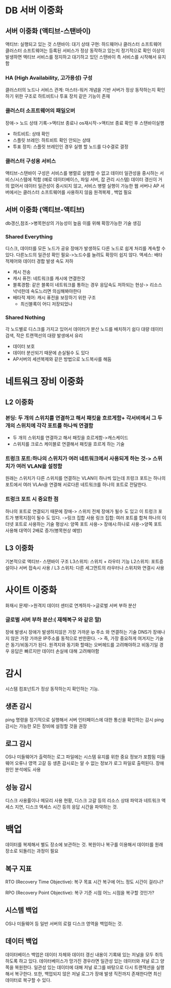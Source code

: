 # DB 서버 이중화
## 서버 이중화 (액티브-스탠바이)
액티브: 실행되고 있는 것
스탠바이: 대기 상태
구현: 하드웨어나 클러스터 소프트웨어
클러스터 소프트웨어는 등록된 서비스가 정상 동작하고 있는지 정기적으로 확인
이상이 발생하면 액티브 서비스를 정지하고 대기하고 있던 스탠바이 측 서비스를 시작해서 유지함

### HA (High Availability, 고가용성) 구성
클러스터의 노드나 서비스 관계:  마스터-워커 개념을 기반
서버가 정상 동작하는지 확인하기 위한 구조로 하트비트나 투표 장치 같은 기능이 존재

### 클러스터 소프트웨어의 패일오버
장애-> 노드 상태 기록->액티브 종료나 os재시작->액티브 종료 확인 후 스탠바이실행
- 하트비트: 상태 확인
- 스플릿 브레인: 하트비트 확인 안되는 상태
- 투표 장치: 스플릿 브레인인 경우 실행 할 노드를 다수결로 결정

### 클러스터 구성용 서비스
액티브-스탠바이 구성은 서비스를 병렬로 실행할 수 없고 데이터 일관성을 중시하는 서비스/시스템에 적합
(예로 데이터베이스, 파일 서버, 잡 관리 시스템)
데이터 갱신이 거의 없어서 데이터 일관성이 중시되지 않고, 서비스 병렬 실행이 가능한 웹 서버나 AP 서버에서는 클러스터 소프트웨어를 사용하지 않음
원격복제 , 백업 필요

## 서버 이중화 (액티브-액티브)
db갱신,참조->병목현상의 가능성이 높음
이를 위해 확장가능한 기술 생김

### Shared Everything
디스크, 데이터를 모든 노드가 공유
장애가 발생하도 다른 노드로 쉽게 처리를 계속할 수 있다.
다른노드의 일관성 확인 필요->노드수를 늘려도 확장이 쉽지 않다.
액세스: 배타적제어와 데이터 경합 발생 속도 저하

- 캐시 전송
- 캐시 퓨전: 네트워크를 캐시에 연결한것
- 블록경함: 같은 블록이 네트워크를 통하는 경우 응답속도 저하되는 현상-> 리소스 넉넉한데 속도느리면 의심해봐야한다
- 배타적 제어: 캐시 퓨전을 보장하기 위한 구조
    - 최신블록이 어디 저장되었나

### Shared Nothing
각 노드별로 디스크를 가지고 있어서 데이터가 분산
노드를 배치하기 쉽다
대량 데이터 검색, 작은 트랜잭선의 대량 발생에서 유리 
- 데이터 보호
- 데이터 분산되기 때문에 손실될수 도 있다
- AP서버의 세션복제와 같은 방법으로 노드복사를 해둠

# 네트워크 장비 이중화
## L2 이중화
### 본딩: 두 개의 스위치를 연결하고 해서 패킷을 흐르게함+ 각서비에서 그 두개의 스위치에 각각 포트를 하나씩 연결함
- 두 개의 스위치를 연결하고 해서 패킷을 흐르게함->캐스케이드
- 스위치를 크로스 케이블로 연결해서 패킷을 흐르게 하는 기술

### 트렁크 포트:하나의 스위치가 여러 네트워크에서 사용되게 하는 것-> 스위치가 여러 VLAN을 설정함
원래는 스위치가 다른 스위치를 연결하는 VLAN이 하나씩 있는데 프렁크 포트는 하나의 포트에서 여러 VLAn을 연결해 서로다른 네트워크를 하나의 포트로 전달한다. 

### 트렁크 포트 시 중요한 점
하나의 포트로 연결되기 때문에 장애-> 스위치 전체 장애가 될수 도 있고 이 트렁크 포트가 병목지점이 될수 도 있다. 
->링크 집합 사용
링크 집합: 여러 포트를 합쳐 하나의 이더넷 포트로 사용하는 기술
평상시: 양쪽 포트 사용-> 장애시:하나로 사용->양쪽 포트 사용해 대역이 2배로 증가(병목현상 예방)

## L3 이중화
기본적으로 액티브- 스탠바이 구조
L3스위치: 스위치 + 라우터 기능
L2스위치: 포트증설이나 서버 접속시 사용 / L3 스위치: 다른 세그먼트의 라우터나 스위치와 연결시 사용

# 사이트 이중화
화재시 문제!->원격지 데이터 센터로 연계하자->글로벌 서버 부하 분산

### 글로벌 서버 부하 분산:( 재해복구 와 같은 말)
장애 발생시 장애가 발생하지않은 가장 가까운 ip 주소 와 연결하는 기술
DNS가 장애나지 않은 가장 가까운 IP주소를 동적으로 반한환다. 
-> 즉, 가장 중요하게 여겨지는 기술은 동기/비동기가 된다. 
원격지와 동기화 할때는 오버헤드를 고려해야하고 비동기일 경우 응답은 빠르지만 데이터 손실에 대해 고려해야함

# 감시
시스템 컴포넌트가 정상 동작하는지 확인하는 기능.

## 생존 감시
ping 명령을 정기적으로 실행해서 서버 인터페이스에 대한 통신을 확인하는 감시
ping 감시는 가능한 모든 장비에 설정할 것을 권장
 
## 로그 감시
OS나 미들웨어가 출력하는 로그 파일에는 시스템 유지를 위한 중요 정보가 포함됨
미들웨어 오류나 영역 고갈 등 생존 감시로는 알 수 없는 정보가 로그 파일로 출력된다.
장애 원인 분석에도 사용
 
## 성능 감시
디스크 사용률이나 메모리 사용 현황, 디스크 고갈 등의 리소스 상태 파악과 네트워크 액세스 지연, 디스크 액세스 시간 등의 응답 시간을 파악하는 것.

# 백업
데이터를 복제해서 별도 장소에 보관하는 것.
복원이나 복구를 이용해서 데이터를 원래 장소로 되돌리는 과정이 필요

## 복구 지표
RTO (Recovery Time Objective): 복구 목표 시간
복구에 어느 정도 시간이 걸리나?

RPO (Recovery Point Objective): 복구 기준 시점
어느 시점을 복구할 것인가?

## 시스템 백업
OS나 미들웨어 등 일반 서버의 로컬 디스크 영역을 백업하는 것.

## 데이터 백업
데이터베이스 백업은 데이터 자체와 데이터 갱신 내용이 기록돼 있는 저널을 모두 취득하도록 하고 있다.
데이터베이스가 망가진 경우라면 일관성 있는 데이터와 저널 로그 양쪽을 복원한다.
일관성 있는 데이터에 대해 저널 로그를 바탕으로 다시 트랜잭션을 실행해서 복구한다.
또한, 백업되지 않은 저널 로그가 장애 발생 직전까지 존재한다면 최신 데이터로 복구할 수 있다.
